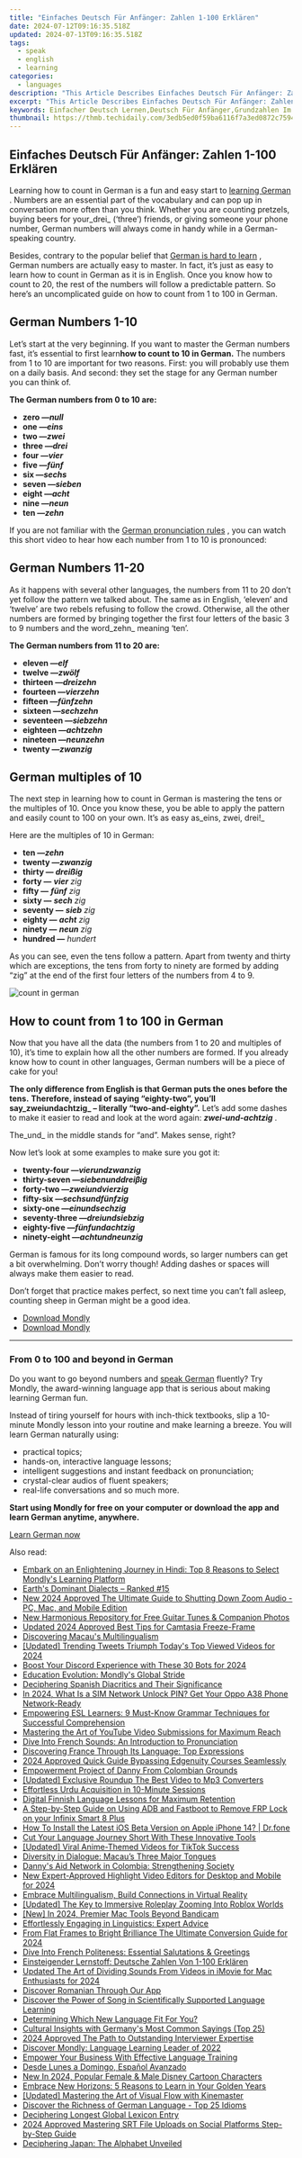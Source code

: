 ```yaml
---
title: "Einfaches Deutsch Für Anfänger: Zahlen 1-100 Erklären"
date: 2024-07-12T09:16:35.518Z
updated: 2024-07-13T09:16:35.518Z
tags:
  - speak
  - english
  - learning
categories:
  - languages
description: "This Article Describes Einfaches Deutsch Für Anfänger: Zahlen 1-100 Erklären"
excerpt: "This Article Describes Einfaches Deutsch Für Anfänger: Zahlen 1-100 Erklären"
keywords: Einfacher Deutsch Lernen,Deutsch Für Anfänger,Grundzahlen Im Deutschen,Nummeriertes Wissen Deutsch,Zahlensatz in Deutsch,Lernhilfe Für Zahlen,Basiskenntnisse Deutsch Sprache
thumbnail: https://thmb.techidaily.com/3edb5ed0f59ba6116f7a3ed0872c7594498c971b0508e76320f421ee17afaca1.jpg
---
```


## Einfaches Deutsch Für Anfänger: Zahlen 1-100 Erklären

 Learning how to count in German is a fun and easy start to [learning German](https://shop.mondly.com/affiliate.php?ACCOUNT=ATISTUDI&AFFILIATE=108875&PATH=https://www.mondly.com?AFFILIATE=108875) . Numbers are an essential part of the vocabulary and can pop up in conversation more often than you think. Whether you are counting pretzels, buying beers for your_drei_ (‘three’) friends, or giving someone your phone number, German numbers will always come in handy while in a German-speaking country.

 Besides, contrary to the popular belief that [German is hard to learn](https://shop.mondly.com/affiliate.php?ACCOUNT=ATISTUDI&AFFILIATE=108875&PATH=https://www.mondly.com?AFFILIATE=108875) , German numbers are actually easy to master. In fact, it’s just as easy to learn how to count in German as it is in English. Once you know how to count to 20, the rest of the numbers will follow a predictable pattern. So here’s an uncomplicated guide on how to count from 1 to 100 in German.

## German Numbers 1-10

 Let’s start at the very beginning. If you want to master the German numbers fast, it’s essential to first learn**how to count to 10 in German.** The numbers from 1 to 10 are important for two reasons. First: you will probably use them on a daily basis. And second: they set the stage for any German number you can think of.

**The German numbers from 0 to 10 are:**

* **zero —_null_**
* **one —_eins_**
* **two —_zwei_**
* **three —_drei_**
* **four —_vier_**
* **five —_fünf_**
* **six —_sechs_**
* **seven —_sieben_**
* **eight —_acht_**
* **nine —_neun_**
* **ten —_zehn_**

 If you are not familiar with the [German pronunciation rules](https://shop.mondly.com/affiliate.php?ACCOUNT=ATISTUDI&AFFILIATE=108875&PATH=https://www.mondly.com?AFFILIATE=108875) , you can watch this short video to hear how each number from 1 to 10 is pronounced:

## German Numbers 11-20

 As it happens with several other languages, the numbers from 11 to 20 don’t yet follow the pattern we talked about. The same as in English, ‘eleven’ and ‘twelve’ are two rebels refusing to follow the crowd. Otherwise, all the other numbers are formed by bringing together the first four letters of the basic 3 to 9 numbers and the word_zehn_ meaning ‘ten’.

 **The German numbers from 11 to 20 are:**

* **eleven —_elf_**
* **twelve —_zwölf_**
* **thirteen —_dreizehn_**
* **fourteen —_vierzehn_**
* **fifteen —_fünfzehn_**
* **sixteen —_sechzehn_**
* **seventeen —_siebzehn_**
* **eighteen —_achtzehn_**
* **nineteen —_neunzehn_**
* **twenty —_zwanzig_**

## German multiples of 10

 The next step in learning how to count in German is mastering the tens or the multiples of 10\. Once you know these, you be able to apply the pattern and easily count to 100 on your own. It’s as easy as_eins, zwei, drei!_

Here are the multiples of 10 in German:

* **ten —_zehn_**
* **twenty —_zwanzig_**
* **thirty — _dreißig_**
* **forty —** _**vier** zig_
* **fifty —** _**fünf** zig_
* **sixty —** _**sech** zig_
* **seventy —** _**sieb** zig_
* **eighty —** _**acht** zig_
* **ninety —** _**neun** zig_
* **hundred —** _hundert_

 As you can see, even the tens follow a pattern. Apart from twenty and thirty which are exceptions, the tens from forty to ninety are formed by adding “zig” at the end of the first four letters of the numbers from 4 to 9.

![count in german](https://edge.mondly.com/blog/wp-content/uploads/2022/08/count-in-german.png "German Numbers: Learn How To Count From 1 To 100 In German 2")

## How to count from 1 to 100 in German

 Now that you have all the data (the numbers from 1 to 20 and multiples of 10), it’s time to explain how all the other numbers are formed. If you already know how to count in other languages, German numbers will be a piece of cake for you!

 **The only difference from English is that German puts the ones before the tens.**   **Therefore, instead of saying “eighty-two”, you’ll say_zweiundachtzig_ – literally “two-and-eighty”.** Let’s add some dashes to make it easier to read and look at the word again: _**zwei-und-achtzig** ._

 The_und_ in the middle stands for “and”. Makes sense, right?

Now let’s look at some examples to make sure you got it:

* **twenty-four —_vierundzwanzig_**
* **thirty-seven —_siebenunddreiβig_**
* **forty-two —_zweiundvierzig_**
* **fifty-six —_sechsundfünfzig_**
* **sixty-one —_einundsechzig_**
* **seventy-three —_dreiundsiebzig_**
* **eighty-five —_fünfundachtzig_**
* **ninety-eight —_achtundneunzig_**

 German is famous for its long compound words, so larger numbers can get a bit overwhelming. Don’t worry though! Adding dashes or spaces will always make them easier to read.

 Don’t forget that practice makes perfect, so next time you can’t fall asleep, counting sheep in German might be a good idea.

* [Download Mondly](https://www.facebook.com/sharer/sharer.php?u=https%3A%2F%2Fwww.mondly.com%2Fblog%2Fgerman-numbers%2F&t=German+Numbers%3A+Learn+How+to+Count+from+1+to+100+in+German "Share on Facebook")
* [Download Mondly](https://shop.mondly.com/affiliate.php?ACCOUNT=ATISTUDI&AFFILIATE=108875&PATH=https://www.mondly.com?AFFILIATE=108875)

---

### From 0 to 100 and beyond in German

 Do you want to go beyond numbers and [speak German](https://shop.mondly.com/affiliate.php?ACCOUNT=ATISTUDI&AFFILIATE=108875&PATH=https://www.mondly.com?AFFILIATE=108875) fluently? Try Mondly, the award-winning language app that is serious about making learning German fun.

 Instead of tiring yourself for hours with inch-thick textbooks, slip a 10-minute Mondly lesson into your routine and make learning a breeze. You will learn German naturally using:

* practical topics;
* hands-on, interactive language lessons;
* intelligent suggestions and instant feedback on pronunciation;
* crystal-clear audios of fluent speakers;
* real-life conversations and so much more.

 **Start using Mondly for free on your computer or download the app and learn German anytime, anywhere.**

[Learn German now](https://adjt.mondly.com/5ixfg4k?campaign=blog-post-id-7005&fallback=https%3A%2F%2Fapp.mondly.com%3Futm%5Fmedium%3Dblog%5Fblog-post-id-7005%26utm%5Fsource%3Dblog-post-id-7005&redirect%5Fmacos=https%3A%2F%2Fapp.mondly.com%3Futm%5Fmedium%3Dblog%5Fblog-post-id-7005%26utm%5Fsource%3Dblog-post-id-7005&redirect%5Fandroid=https%3A%2F%2Fplay.google.com%2Fstore%2Fapps%2Fdetails%3Fid%3Dcom.atistudios.mondly.languages%3Futm%5Fmedium%3Dblog%5Fblog-post-id-7005%26utm%5Fsource%3Dblog-post-id-7005&redirect%5Fios=https%3A%2F%2Fapps.apple.com%2Fapp%2Fapple-store%2Fid987873536%3Fpt%3D78954800%26ct%3Dblog-post-id-7005%26mt%3D8 "Learn German now")

<ins class="adsbygoogle"
     style="display:block"
     data-ad-format="autorelaxed"
     data-ad-client="ca-pub-7571918770474297"
     data-ad-slot="1223367746"></ins>



<ins class="adsbygoogle"
     style="display:block"
     data-ad-client="ca-pub-7571918770474297"
     data-ad-slot="8358498916"
     data-ad-format="auto"
     data-full-width-responsive="true"></ins>

<span class="atpl-alsoreadstyle">Also read:</span>
<div><ul>
<li><a href="https://mondly-stories.techidaily.com/embark-on-an-enlightening-journey-in-hindi-top-8-reasons-to-select-mondlys-learning-platform/"><u>Embark on an Enlightening Journey in Hindi: Top 8 Reasons to Select Mondly's Learning Platform</u></a></li>
<li><a href="https://mondly-stories.techidaily.com/earths-dominant-dialects-ranked-15/"><u>Earth's Dominant Dialects – Ranked #15</u></a></li>
<li><a href="https://audio-editing.techidaily.com/new-2024-approved-the-ultimate-guide-to-shutting-down-zoom-audio-pc-mac-and-mobile-edition/"><u>New 2024 Approved The Ultimate Guide to Shutting Down Zoom Audio - PC, Mac, and Mobile Edition</u></a></li>
<li><a href="https://voice-adjusting.techidaily.com/new-harmonious-repository-for-free-guitar-tunes-and-companion-photos/"><u>New Harmonious Repository for Free Guitar Tunes & Companion Photos</u></a></li>
<li><a href="https://ai-editing-video.techidaily.com/updated-2024-approved-best-tips-for-camtasia-freeze-frame/"><u>Updated 2024 Approved Best Tips for Camtasia Freeze-Frame</u></a></li>
<li><a href="https://mondly-stories.techidaily.com/discovering-macaus-multilingualism/"><u>Discovering Macau's Multilingualism</u></a></li>
<li><a href="https://twitter-videos.techidaily.com/updated-trending-tweets-triumph-todays-top-viewed-videos-for-2024/"><u>[Updated] Trending Tweets Triumph  Today's Top Viewed Videos for 2024</u></a></li>
<li><a href="https://discord-videos.techidaily.com/boost-your-discord-experience-with-these-30-bots-for-2024/"><u>Boost Your Discord Experience with These 30 Bots for 2024</u></a></li>
<li><a href="https://mondly-stories.techidaily.com/education-evolution-mondlys-global-stride/"><u>Education Evolution: Mondly's Global Stride</u></a></li>
<li><a href="https://mondly-stories.techidaily.com/deciphering-spanish-diacritics-and-their-significance/"><u>Deciphering Spanish Diacritics and Their Significance</u></a></li>
<li><a href="https://sim-unlock.techidaily.com/in-2024-what-is-a-sim-network-unlock-pin-get-your-oppo-a38-phone-network-ready-by-drfone-android/"><u>In 2024, What Is a SIM Network Unlock PIN? Get Your Oppo A38 Phone Network-Ready</u></a></li>
<li><a href="https://mondly-stories.techidaily.com/empowering-esl-learners-9-must-know-grammar-techniques-for-successful-comprehension/"><u>Empowering ESL Learners: 9 Must-Know Grammar Techniques for Successful Comprehension</u></a></li>
<li><a href="https://youtube-clips.techidaily.com/mastering-the-art-of-youtube-video-submissions-for-maximum-reach/"><u>Mastering the Art of YouTube Video Submissions for Maximum Reach</u></a></li>
<li><a href="https://mondly-stories.techidaily.com/dive-into-french-sounds-an-introduction-to-pronunciation/"><u>Dive Into French Sounds: An Introduction to Pronunciation</u></a></li>
<li><a href="https://mondly-stories.techidaily.com/discovering-france-through-its-language-top-expressions/"><u>Discovering France Through Its Language: Top Expressions</u></a></li>
<li><a href="https://fox-glue.techidaily.com/2024-approved-quick-guide-bypassing-edgenuity-courses-seamlessly/"><u>2024 Approved  Quick Guide  Bypassing Edgenuity Courses Seamlessly</u></a></li>
<li><a href="https://mondly-stories.techidaily.com/empowerment-project-of-danny-from-colombian-grounds/"><u>Empowerment Project of Danny From Colombian Grounds</u></a></li>
<li><a href="https://facebook-video-footage.techidaily.com/updated-exclusive-roundup-the-best-video-to-mp3-converters/"><u>[Updated] Exclusive Roundup  The Best Video to Mp3 Converters</u></a></li>
<li><a href="https://mondly-stories.techidaily.com/effortless-urdu-acquisition-in-10-minute-sessions/"><u>Effortless Urdu Acquisition in 10-Minute Sessions</u></a></li>
<li><a href="https://mondly-stories.techidaily.com/digital-finnish-language-lessons-for-maximum-retention/"><u>Digital Finnish Language Lessons for Maximum Retention</u></a></li>
<li><a href="https://bypass-frp.techidaily.com/a-step-by-step-guide-on-using-adb-and-fastboot-to-remove-frp-lock-on-your-infinix-smart-8-plus-by-drfone-android/"><u>A Step-by-Step Guide on Using ADB and Fastboot to Remove FRP Lock on your Infinix Smart 8 Plus</u></a></li>
<li><a href="https://techidaily.com/how-to-install-the-latest-ios-beta-version-on-apple-iphone-14-drfone-by-drfone-ios-system-repair-ios-system-repair/"><u>How To Install the Latest iOS Beta Version on Apple iPhone 14? | Dr.fone</u></a></li>
<li><a href="https://mondly-stories.techidaily.com/cut-your-language-journey-short-with-these-innovative-tools/"><u>Cut Your Language Journey Short With These Innovative Tools</u></a></li>
<li><a href="https://tiktok-video-files.techidaily.com/updated-viral-anime-themed-videos-for-tiktok-success/"><u>[Updated] Viral Anime-Themed Videos for TikTok Success</u></a></li>
<li><a href="https://mondly-stories.techidaily.com/diversity-in-dialogue-macaus-three-major-tongues/"><u>Diversity in Dialogue: Macau’s Three Major Tongues</u></a></li>
<li><a href="https://mondly-stories.techidaily.com/dannys-aid-network-in-colombia-strengthening-society/"><u>Danny's Aid Network in Colombia: Strengthening Society</u></a></li>
<li><a href="https://smart-video-creator.techidaily.com/new-expert-approved-highlight-video-editors-for-desktop-and-mobile-for-2024/"><u>New Expert-Approved Highlight Video Editors for Desktop and Mobile for 2024</u></a></li>
<li><a href="https://mondly-stories.techidaily.com/embrace-multilingualism-build-connections-in-virtual-reality/"><u>Embrace Multilingualism, Build Connections in Virtual Reality</u></a></li>
<li><a href="https://some-approaches.techidaily.com/updated-the-key-to-immersive-roleplay-zooming-into-roblox-worlds/"><u>[Updated] The Key to Immersive Roleplay  Zooming Into Roblox Worlds</u></a></li>
<li><a href="https://video-screen-grab.techidaily.com/new-in-2024-premier-mac-tools-beyond-bandicam/"><u>[New] In 2024, Premier Mac Tools Beyond Bandicam</u></a></li>
<li><a href="https://mondly-stories.techidaily.com/effortlessly-engaging-in-linguistics-expert-advice/"><u>Effortlessly Engaging in Linguistics: Expert Advice</u></a></li>
<li><a href="https://some-techniques.techidaily.com/from-flat-frames-to-bright-brilliance-the-ultimate-conversion-guide-for-2024/"><u>From Flat Frames to Bright Brilliance  The Ultimate Conversion Guide for 2024</u></a></li>
<li><a href="https://mondly-stories.techidaily.com/dive-into-french-politeness-essential-salutations-and-greetings/"><u>Dive Into French Politeness: Essential Salutations & Greetings</u></a></li>
<li><a href="https://mondly-stories.techidaily.com/einsteigender-lernstoff-deutsche-zahlen-von-1-100-erklaren/"><u>Einsteigender Lernstoff: Deutsche Zahlen Von 1-100 Erklären</u></a></li>
<li><a href="https://voice-adjusting.techidaily.com/updated-the-art-of-dividing-sounds-from-videos-in-imovie-for-mac-enthusiasts-for-2024/"><u>Updated The Art of Dividing Sounds From Videos in iMovie for Mac Enthusiasts for 2024</u></a></li>
<li><a href="https://mondly-stories.techidaily.com/discover-romanian-through-our-app/"><u>Discover Romanian Through Our App</u></a></li>
<li><a href="https://mondly-stories.techidaily.com/discover-the-power-of-song-in-scientifically-supported-language-learning/"><u>Discover the Power of Song in Scientifically Supported Language Learning</u></a></li>
<li><a href="https://mondly-stories.techidaily.com/determining-which-new-language-fit-for-you/"><u>Determining Which New Language Fit For You?</u></a></li>
<li><a href="https://mondly-stories.techidaily.com/cultural-insights-with-germanys-most-common-sayings-top-25/"><u>Cultural Insights with Germany's Most Common Sayings (Top 25)</u></a></li>
<li><a href="https://some-guidance.techidaily.com/2024-approved-the-path-to-outstanding-interviewer-expertise/"><u>2024 Approved  The Path to Outstanding Interviewer Expertise</u></a></li>
<li><a href="https://mondly-stories.techidaily.com/discover-mondly-language-learning-leader-of-2022/"><u>Discover Mondly: Language Learning Leader of 2022</u></a></li>
<li><a href="https://mondly-stories.techidaily.com/empower-your-business-with-effective-language-training/"><u>Empower Your Business With Effective Language Training</u></a></li>
<li><a href="https://mondly-stories.techidaily.com/desde-lunes-a-domingo-espanol-avanzado/"><u>Desde Lunes a Domingo, Español Avanzado</u></a></li>
<li><a href="https://animation-videos.techidaily.com/new-in-2024-popular-female-and-male-disney-cartoon-characters/"><u>New In 2024, Popular Female & Male Disney Cartoon Characters</u></a></li>
<li><a href="https://mondly-stories.techidaily.com/embrace-new-horizons-5-reasons-to-learn-in-your-golden-years/"><u>Embrace New Horizons: 5 Reasons to Learn in Your Golden Years</u></a></li>
<li><a href="https://extra-skills.techidaily.com/updated-mastering-the-art-of-visual-flow-with-kinemaster/"><u>[Updated] Mastering the Art of Visual Flow with Kinemaster</u></a></li>
<li><a href="https://mondly-stories.techidaily.com/discover-the-richness-of-german-language-top-25-idioms/"><u>Discover the Richness of German Language - Top 25 Idioms</u></a></li>
<li><a href="https://mondly-stories.techidaily.com/deciphering-longest-global-lexicon-entry/"><u>Deciphering Longest Global Lexicon Entry</u></a></li>
<li><a href="https://extra-skills.techidaily.com/2024-approved-mastering-srt-file-uploads-on-social-platforms-step-by-step-guide/"><u>2024 Approved  Mastering SRT File Uploads on Social Platforms  Step-by-Step Guide</u></a></li>
<li><a href="https://mondly-stories.techidaily.com/deciphering-japan-the-alphabet-unveiled/"><u>Deciphering Japan: The Alphabet Unveiled</u></a></li>
</ul></div>

